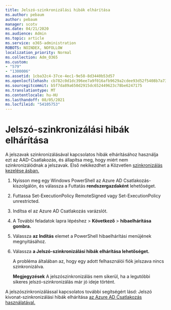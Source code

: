 ```yaml
---
title: Jelszó-szinkronizálási hibák elhárítása
ms.author: pebaum
author: pebaum
manager: scotv
ms.date: 04/21/2020
ms.audience: Admin
ms.topic: article
ms.service: o365-administration
ROBOTS: NOINDEX, NOFOLLOW
localization_priority: Normal
ms.collection: Adm_O365
ms.custom:
- "579"
- "1300006"
ms.assetid: 1cba32c4-37ce-4ec1-9e58-8d3440b53d57
ms.openlocfilehash: cb782c0d1dc396ee7a9f016afb9629a2cdee93d52f5408b7a73e576e783ebc0a
ms.sourcegitcommit: b5f7da89a650d2915dc652449623c78be6247175
ms.translationtype: MT
ms.contentlocale: hu-HU
ms.lasthandoff: 08/05/2021
ms.locfileid: "54105753"
---
```

# <a name="troubleshoot-password-synchronization"></a>Jelszó-szinkronizálási hibák elhárítása

A jelszavak szinkronizálásával kapcsolatos hibák elhárításához használja ezt az AAD-Csatlakozás, és állapítsa meg, hogy miért nem szinkronizálódnak a jelszavak. Első nekikezdhet a Közvetlen [szinkronizálás kezelése ásban.](https://admin.microsoft.com/AdminPortal/Home#/dirsyncmanagement)  

1. Nyisson meg egy Windows PowerShell az Azure AD Csatlakozás-kiszolgálón, és válassza a Futtatás **rendszergazdaként** lehetőséget.

2. Futtassa Set-ExecutionPolicy RemoteSigned vagy Set-ExecutionPolicy unrestricted.

3. Indítsa el az Azure AD Csatlakozás varázslót.

4. A További feladatok lapra lépéshez > **Következő**  >  **hibaelhárítása gombra.**

5. Válassza **az Indítás** elemet a PowerShell hibaelhárítási menüjének megnyitásához.

6. Válassza **a Jelszó-szinkronizálási hibák elhárítása lehetőséget.**

    A probléma általában az, hogy egy adott felhasználói fiók jelszava nincs szinkronizálva.

    **Megjegyzések** A jelszószinkronizálás nem sikerül, ha a legutóbbi sikeres jelszó-szinkronizálás már jó ideje történt.

A jelszószinkronizálással kapcsolatos további segítségért lásd: Jelszó kivonat-szinkronizálási hibák elhárítása [az Azure AD Csatlakozás használatával.](https://docs.microsoft.com/azure/active-directory/hybrid/tshoot-connect-password-hash-synchronization)